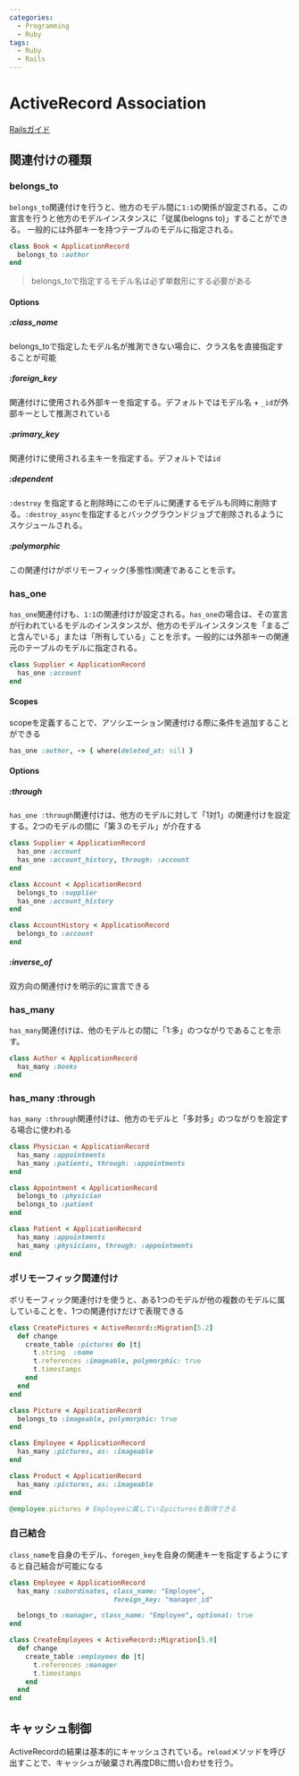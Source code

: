 ```yaml
---
categories:
  - Programming
  - Ruby
tags:
  - Ruby
  - Rails
---
```


# ActiveRecord Association

[Railsガイド](https://railsguides.jp/association_basics.html)

## 関連付けの種類

### belongs_to

`belongs_to`関連付けを行うと、他方のモデル間に`1:1`の関係が設定される。この宣言を行うと他方のモデルインスタンスに「従属(belogns to)」することができる。 一般的には外部キーを持つテーブルのモデルに指定される。

```ruby
class Book < ApplicationRecord
  belongs_to :author
end
```

<!-- TODO PlantUMLで生成 -->

> belongs_toで指定するモデル名は必ず単数形にする必要がある

#### Options

##### :class_name

belongs_toで指定したモデル名が推測できない場合に、クラス名を直接指定することが可能

##### :foreign_key

関連付けに使用される外部キーを指定する。デフォルトではモデル名 + `_id`が外部キーとして推測されている

##### :primary_key

関連付けに使用される主キーを指定する。デフォルトでは`id`

##### :dependent

`:destroy` を指定すると削除時にこのモデルに関連するモデルも同時に削除する。`:destroy_async`を指定するとバックグラウンドジョブで削除されるようにスケジュールされる。

##### :polymorphic

この関連付けがポリモーフィック(多態性)関連であることを示す。

### has_one

`has_one`関連付けも、`1:1`の関連付けが設定される。`has_one`の場合は、その宣言が行われているモデルのインスタンスが、他方のモデルインスタンスを「まるごと含んでいる」または「所有している」ことを示す。一般的には外部キーの関連元のテーブルのモデルに指定される。

```ruby
class Supplier < ApplicationRecord
  has_one :account
end
```

#### Scopes

scopeを定義することで、アソシエーション関連付ける際に条件を追加することができる

```ruby
has_one :author, -> { where(deleted_at: nil) }
```

#### Options


##### :through

`has_one :through`関連付けは、他方のモデルに対して「1対1」の関連付けを設定する。2つのモデルの間に「第３のモデル」が介在する

```ruby
class Supplier < ApplicationRecord
  has_one :account
  has_one :account_history, through: :account
end

class Account < ApplicationRecord
  belongs_to :supplier
  has_one :account_history
end

class AccountHistory < ApplicationRecord
  belongs_to :account
end
```

##### :inverse_of

双方向の関連付けを明示的に宣言できる

### has_many

`has_many`関連付けは、他のモデルとの間に「1:多」のつながりであることを示す。

```ruby
class Author < ApplicationRecord
  has_many :books
end
```

### has_many :through

`has_many :through`関連付けは、他方のモデルと「多対多」のつながりを設定する場合に使われる

```ruby
class Physician < ApplicationRecord
  has_many :appointments
  has_many :patients, through: :appointments
end

class Appointment < ApplicationRecord
  belongs_to :physician
  belongs_to :patient
end

class Patient < ApplicationRecord
  has_many :appointments
  has_many :physicians, through: :appointments
end
```

### ポリモーフィック関連付け

ポリモーフィック関連付けを使うと、ある1つのモデルが他の複数のモデルに属していることを、1つの関連付けだけで表現できる

```ruby
class CreatePictures < ActiveRecord::Migration[5.2]
  def change
    create_table :pictures do |t|
      t.string  :name
      t.references :imageable, polymorphic: true
      t.timestamps
    end
  end
end
```

```ruby
class Picture < ApplicationRecord
  belongs_to :imageable, polymorphic: true
end

class Employee < ApplicationRecord
  has_many :pictures, as: :imageable
end

class Product < ApplicationRecord
  has_many :pictures, as: :imageable
end

@employee.pictures # Employeeに属しているpicturesを取得できる
```

### 自己結合

`class_name`を自身のモデル、`foregen_key`を自身の関連キーを指定するようにすると自己結合が可能になる

```ruby
class Employee < ApplicationRecord
  has_many :subordinates, class_name: "Employee",
                          foreign_key: "manager_id"

  belongs_to :manager, class_name: "Employee", optional: true
end
```

```ruby
class CreateEmployees < ActiveRecord::Migration[5.0]
  def change
    create_table :employees do |t|
      t.references :manager
      t.timestamps
    end
  end
end
```

## キャッシュ制御

ActiveRecordの結果は基本的にキャッシュされている。`reload`メソッドを呼び出すことで、キャッシュが破棄され再度DBに問い合わせを行う。
